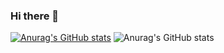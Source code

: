 ### Hi there 👋

<!--
**GuzeevZhenya/GuzeevZhenya** is a ✨ _special_ ✨ repository because its `README.md` (this file) appears on your GitHub profile.

Here are some ideas to get you started:

- 🔭 I’m currently working on ...
- 🌱 I’m currently learning ...
- 👯 I’m looking to collaborate on ...
- 🤔 I’m looking for help with ...
- 💬 Ask me about ...
- 📫 How to reach me: ...
- 😄 Pronouns: ...
- ⚡ Fun fact: ...
-->
[![Anurag's GitHub stats](https://github-readme-stats.vercel.app/api?username=GuzeevZhenya)](https://github.com/GuzeevZhenya/github-readme-stats)
![Anurag's GitHub stats](https://github-readme-stats.vercel.app/api?username=GuzeevZhenya&show_icons=true&theme=radical)
